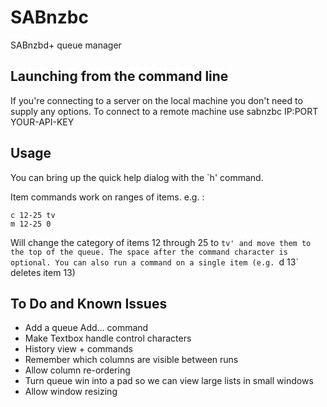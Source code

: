 SABnzbc
===============

SABnzbd+ queue manager

Launching from the command line
--------------------------------

If you're connecting to a server on the local machine you don't need to supply any options.
To connect to a remote machine use sabnzbc IP:PORT YOUR-API-KEY

Usage
-----

You can bring up the quick help dialog with the `h' command.

Item commands work on ranges of items. e.g. :

	c 12-25 tv
	m 12-25 0

Will change the category of items 12 through 25 to `tv' and move them to the top of the queue.
The space after the command character is optional.
You can also run a command on a single item (e.g. `d 13` deletes item 13)

To Do and Known Issues
----------------------
* Add a queue Add... command
* Make Textbox handle control characters
* History view + commands
* Remember which columns are visible between runs
* Allow column re-ordering
* Turn queue win into a pad so we can view large lists in small windows
* Allow window resizing
